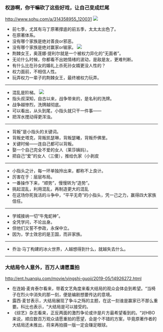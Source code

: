###  权游啊，你干嘛砍了这些好戏，让自己变成烂尾
http://www.sohu.com/a/314358955_120031
![](http://5b0988e595225.cdn.sohucs.com/images/20190516/207775c0d9f54c6b895c494f54048579.jpeg)
- 前七季，尤其有马丁原著撑底的前五季，太太太出色了。
- 在原著体系。
- 没有哪个家族是绝对善良or邪恶。
- 没有哪个家族是绝对赢家or输家。
![](http://5b0988e595225.cdn.sohucs.com/images/20190516/42bd29d295654616a4cf30f6f571e679.gif)
- 荆棘女王，奥莲娜·提利尔就是一个被权力异化的“无面者”。
- 无论什么时候，你都看不出她情绪的波动，是敌是友，更难判断。
- 有什么比在孙女的婚礼上杀死孙女婿更没人性的？
- 权力面前，不相信人性。
- 玩弄权力一辈子的荆棘女王，最终被权力玩弄。
---
- 混乱是阶梯。
![](http://5b0988e595225.cdn.sohucs.com/images/20190516/cf7f85021e324840863aa5e191f80d38.jpeg)
- 指头叔深知，自古以来，战争带来的，是名利的洗牌。
- 战争越惨烈，洗牌越彻底。
- 可以看出，从头到尾，小指头就只干一件事——
- 把浑水搅动得更浑浊。
---
- 背叛”是小指头的关键词。
- 背叛史塔克，背叛凯瑟琳，背叛瑟曦，背叛乔佛里。
- 关键时候——连自己都可以背叛。
- 娶一个自己完全不爱的女人（莱莎姨妈）。
- 把自己“爱”的女人（三傻），推给仇家（小剥皮
---
- 小指头之计，每一环单独拎出来，都称不上良计。
- 厉害在于：层层布局。
- 一番操作下来，“顺势”，慢慢转为“造势”。
- 挑起混乱，利用混乱，再制造更大的混乱
- 在这场你死我活的斗争中，“平平无奇”的小指头，凭一己之力，赢得四大家族信任。
---
- 学城接纳一切“牛鬼蛇神”。
- 全凭学问，不论出身。
- 但他们又誓不参政，永保中立。
- 因为，学士效忠的是王国，而非家族。
---
- 乔治·马丁构建的冰火世界，人越想得到什么，就越失去什么。
---
### 大结局令人意外，百万人请愿重拍
http://ent.huanqiu.com/movie/yingshi-guoji/2019-05/14926272.html
- 在连姆·麦肯泰尔看来，带着文艺角度来看大结局的观众会体会到希望。“当椅子在烈火中消失的那一刻，便是编剧想要传达的意境。
- 露西·麦甘表示，大结局展现了争斗之殇的主题，在这一刻谁是赢家已不那么重要。科比也表示，“大结局是可以接受的。
- 《综艺》杂志看来，正反两面的激烈争论或许是片方最希望看到的。“对HBO来说，顺应数百万观众请愿重拍的愿望，会是个不错的方案，毕竟原著作者的大结局还未推出，将来再拍摄一版一定会赚足眼球。